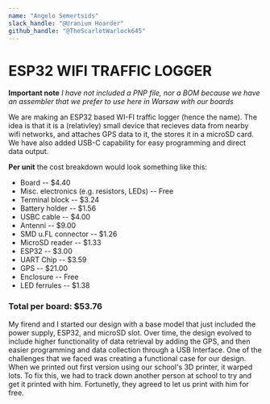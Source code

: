 ```yaml
---
name: "Angelo Semertsids"
slack_handle: "@Uranium Hoarder"
github_handle: "@TheScarletWarlock645"
---
```


# ESP32 WIFI TRAFFIC LOGGER

**Important note**
*I have not included a PNP file, nor a BOM because we have an assembler that we prefer to use here in Warsaw with our boards*

<!-- Describe your board in 2-3 sentences. What are you making? What will it do? -->
We are making an ESP32 based WI-FI traffic logger (hence the name). The idea is that it is a (relativley) small device that recieves data from nearby wifi networks, and attaches GPS data to it, the stores it in a microSD card. We have also added USB-C capability for easy programming and direct data output.

<!-- How much is it going to cost? -->
**Per unit** the cost breakdown would look something like this:

 + Board -- $4.40
 + Misc. electronics (e.g. resistors, LEDs) -- Free
 + Terminal block -- $3.24
 + Battery holder -- $1.56
 + USBC cable -- $4.00
 + Antenni -- $9.00
 + SMD u.FL connector -- $1.26
 + MicroSD reader -- $1.33
 + ESP32 -- $3.00
 + UART Chip -- $3.59
 + GPS -- $21.00
 + Enclosure -- Free
 + LED ferrules -- $1.38

### **Total per board: $53.76**



<!-- Tell us a little bit about your design process. What were some challenges? What helped? ***Totally optional*** -->
My firend and I started our design with a base model that just included the power supply, ESP32, and microSD slot. Over time, the design evolved to include higher functionality of data retrieval by adding the GPS, and then easier programming and data collection through a USB Interface. One of the challenges that we faced was creating a functional case for our design. When we printed out first version using our school's 3D printer, it warped lots. To fix this, we had to track down another person at school to try and get it printed with him. Fortunetly, they agreed to let us print with him for free.
